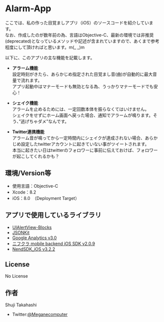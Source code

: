 # Alarm-App
ここでは、私の作った目覚ましアプリ（iOS）のソースコードを紹介しています。  
なお、作成したのが数年前の為、言語はObjective-C、最新の環境では非推奨(deprecated)となっているメソッドや記述が含まれていますので、あくまで参考程度にして頂ければと思います。m(_ _)m  
  
以下に、このアプリの主な機能を記載します。

* __アラーム機能__  
設定時刻がきたら、あらかじめ指定された目覚まし音(曲)が自動的に最大音量で流れます。  
アプリ起動中はマナーモードも無効となる為、うっかりマナーモードでも安心！

* __シェイク機能__  
アラームを止めるためには、一定回数本体を振らなくてはいけません。  
シェイクをせずにホーム画面へ戻った場合、通知でアラームが鳴ります。そう、”逃げちゃダメ”なんです。

* __Twitter連携機能__  
アラーム音が鳴ってから一定時間内にシェイクが達成されない場合、あらかじめ設定したtwitterアカウントに起きていない事がツイートされます。  
本当に起きたい日はtwitterのフォロワーに事前に伝えておけば、フォロワーが起こしてくれるかも？
  
## 環境/Version等
* 使用言語：Objective-C  
* Xcode：8.2  
* iOS：8.0　（Deployment Target）  

## アプリで使用しているライブラリ
* [UIAlertView-Blocks](https://github.com/jivadevoe/UIAlertView-Blocks "UIAlertView-Blocks")
* [JSONKit](https://github.com/johnezang/JSONKit "JSONKit")
* [Google Analytics v3.0](https://developers.google.com/analytics/devguides/collection/ios/v3/sdk-download?hl=ja "Google Analytics v3.0")
* [ニフクラ mobile backend iOS SDK v2.0.9](https://github.com/NIFCloud-mbaas/ncmb_ios "ニフクラ mobile backend iOS SDK v2.0.9")
* [NendSDK_iOS v3.2.2](https://github.com/fan-ADN/nendSDK-iOS "NendSDK_iOS v3.2.2")


## License
No License

## 作者
Shuji Takahashi  
* Twitter:[@Meganecomputer](https://twitter.com/Meganecomputer "Twitter")

